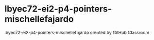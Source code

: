 # lbyec72-ei2-p4-pointers-mischellefajardo
lbyec72-ei2-p4-pointers-mischellefajardo created by GitHub Classroom
